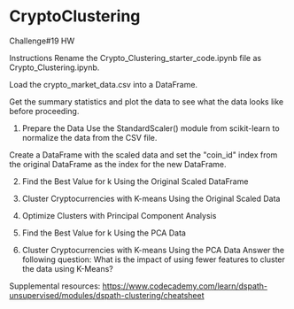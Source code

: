 # CryptoClustering
Challenge#19 HW

Instructions
Rename the Crypto_Clustering_starter_code.ipynb file as Crypto_Clustering.ipynb.

Load the crypto_market_data.csv into a DataFrame.

Get the summary statistics and plot the data to see what the data looks like before proceeding.

1. Prepare the Data
Use the StandardScaler() module from scikit-learn to normalize the data from the CSV file.

Create a DataFrame with the scaled data and set the "coin_id" index from the original DataFrame as the index for the new DataFrame.

2. Find the Best Value for k Using the Original Scaled DataFrame

3. Cluster Cryptocurrencies with K-means Using the Original Scaled Data

4.  Optimize Clusters with Principal Component Analysis

5.  Find the Best Value for k Using the PCA Data

6.  Cluster Cryptocurrencies with K-means Using the PCA Data
    Answer the following question: What is the impact of using fewer features to cluster the data using K-Means?



Supplemental resources: 
https://www.codecademy.com/learn/dspath-unsupervised/modules/dspath-clustering/cheatsheet
